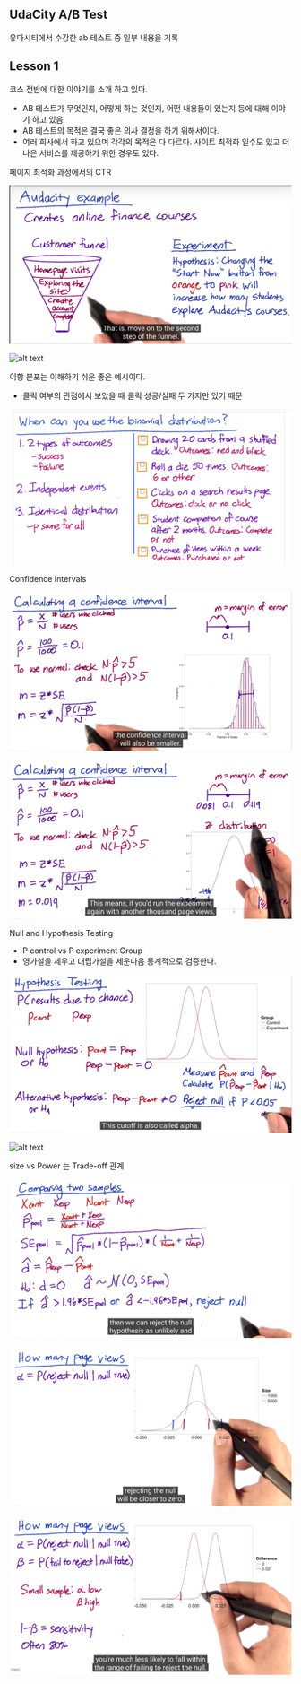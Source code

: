 UdaCity A/B Test
----

유다시티에서 수강한 ab 테스트 중 일부 내용을 기록

## Lesson 1
코스 전반에 대한 이야기를 소개 하고 있다.
- AB 테스트가 무엇인지, 어떻게 하는 것인지, 어떤 내용들이 있는지 등에 대해 이야기 하고 있음
- AB 테스트의 목적은 결국 좋은 의사 결정을 하기 위해서이다.
- 여러 회사에서 하고 있으며 각각의 목적은 다 다르다. 사이트 최적화 일수도 있고 더 나은 서비스를 제공하기 위한 경우도 있다.

페이지 최적화 과정에서의 CTR

![alt text](img/udacity_1.png)

![alt text](img/udacity_2.png)

이항 분포는 이해하기 쉬운 좋은 예시이다.
- 클릭 여부의 관점에서 보았을 때 클릭 성공/실패 두 가지만 있기 때문

![alt text](img/udacity_3.png)


Confidence Intervals

![alt text](img/udacity_4.png)

![alt text](img/udacity_5.png)


Null and Hypothesis Testing
- P control vs P experiment Group
- 영가설을 세우고 대립가설을 세운다음 통계적으로 검증한다.

![alt text](img/udacity_6.png)

![alt text](img/udacity_7.png)

size vs Power 는 Trade-off 관계

![alt text](img/udacity_8.png)

![alt text](img/udacity_9.png)

![alt text](img/udacity_10.png)